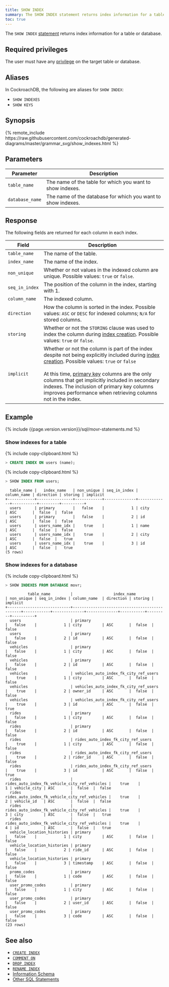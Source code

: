 ```yaml
---
title: SHOW INDEX
summary: The SHOW INDEX statement returns index information for a table or database.
toc: true
---
```


The `SHOW INDEX` [statement](sql-statements.html) returns index information for a table or database.


## Required privileges

The user must have any [privilege](authorization.html#assign-privileges) on the target table or database.

## Aliases

In CockroachDB, the following are aliases for `SHOW INDEX`:

- `SHOW INDEXES`
- `SHOW KEYS`

## Synopsis

<div>
{% remote_include https://raw.githubusercontent.com/cockroachdb/generated-diagrams/master/grammar_svg/show_indexes.html %}
</div>

## Parameters

Parameter | Description
----------|------------
`table_name` | The name of the table for which you want to show indexes.
`database_name` | The name of the database for which you want to show indexes.

## Response

The following fields are returned for each column in each index.

Field | Description
----------|------------
`table_name` | The name of the table.
`index_name` | The name of the index.
`non_unique` | Whether or not values in the indexed column are unique. Possible values: `true` or `false`.
`seq_in_index` | The position of the column in the index, starting with 1.
`column_name` | The indexed column.
`direction` | How the column is sorted in the index. Possible values: `ASC` or `DESC` for indexed columns; `N/A` for stored columns.
`storing` | Whether or not the `STORING` clause was used to index the column during [index creation](create-index.html). Possible values: `true` or `false`.
`implicit` | Whether or not the column is part of the index despite not being explicitly included during [index creation](create-index.html). Possible values: `true` or `false`<br><br>At this time, [primary key](primary-key.html) columns are the only columns that get implicitly included in secondary indexes. The inclusion of primary key columns improves performance when retrieving columns not in the index.

## Example

{% include {{page.version.version}}/sql/movr-statements.md %}

### Show indexes for a table

{% include copy-clipboard.html %}
~~~ sql
> CREATE INDEX ON users (name);
~~~

{% include copy-clipboard.html %}
~~~ sql
> SHOW INDEX FROM users;
~~~

~~~
  table_name |   index_name   | non_unique | seq_in_index | column_name | direction | storing | implicit
+------------+----------------+------------+--------------+-------------+-----------+---------+----------+
  users      | primary        |   false    |            1 | city        | ASC       |  false  |  false
  users      | primary        |   false    |            2 | id          | ASC       |  false  |  false
  users      | users_name_idx |    true    |            1 | name        | ASC       |  false  |  false
  users      | users_name_idx |    true    |            2 | city        | ASC       |  false  |   true
  users      | users_name_idx |    true    |            3 | id          | ASC       |  false  |   true
(5 rows)
~~~

### Show indexes for a database

{% include copy-clipboard.html %}
~~~ sql
> SHOW INDEXES FROM DATABASE movr;
~~~

~~~
          table_name         |                  index_name                   | non_unique | seq_in_index | column_name  | direction | storing | implicit
+----------------------------+-----------------------------------------------+------------+--------------+--------------+-----------+---------+----------+
  users                      | primary                                       |   false    |            1 | city         | ASC       |  false  |  false
  users                      | primary                                       |   false    |            2 | id           | ASC       |  false  |  false
  vehicles                   | primary                                       |   false    |            1 | city         | ASC       |  false  |  false
  vehicles                   | primary                                       |   false    |            2 | id           | ASC       |  false  |  false
  vehicles                   | vehicles_auto_index_fk_city_ref_users         |    true    |            1 | city         | ASC       |  false  |  false
  vehicles                   | vehicles_auto_index_fk_city_ref_users         |    true    |            2 | owner_id     | ASC       |  false  |  false
  vehicles                   | vehicles_auto_index_fk_city_ref_users         |    true    |            3 | id           | ASC       |  false  |   true
  rides                      | primary                                       |   false    |            1 | city         | ASC       |  false  |  false
  rides                      | primary                                       |   false    |            2 | id           | ASC       |  false  |  false
  rides                      | rides_auto_index_fk_city_ref_users            |    true    |            1 | city         | ASC       |  false  |  false
  rides                      | rides_auto_index_fk_city_ref_users            |    true    |            2 | rider_id     | ASC       |  false  |  false
  rides                      | rides_auto_index_fk_city_ref_users            |    true    |            3 | id           | ASC       |  false  |   true
  rides                      | rides_auto_index_fk_vehicle_city_ref_vehicles |    true    |            1 | vehicle_city | ASC       |  false  |  false
  rides                      | rides_auto_index_fk_vehicle_city_ref_vehicles |    true    |            2 | vehicle_id   | ASC       |  false  |  false
  rides                      | rides_auto_index_fk_vehicle_city_ref_vehicles |    true    |            3 | city         | ASC       |  false  |   true
  rides                      | rides_auto_index_fk_vehicle_city_ref_vehicles |    true    |            4 | id           | ASC       |  false  |   true
  vehicle_location_histories | primary                                       |   false    |            1 | city         | ASC       |  false  |  false
  vehicle_location_histories | primary                                       |   false    |            2 | ride_id      | ASC       |  false  |  false
  vehicle_location_histories | primary                                       |   false    |            3 | timestamp    | ASC       |  false  |  false
  promo_codes                | primary                                       |   false    |            1 | code         | ASC       |  false  |  false
  user_promo_codes           | primary                                       |   false    |            1 | city         | ASC       |  false  |  false
  user_promo_codes           | primary                                       |   false    |            2 | user_id      | ASC       |  false  |  false
  user_promo_codes           | primary                                       |   false    |            3 | code         | ASC       |  false  |  false
(23 rows)
~~~

## See also

- [`CREATE INDEX`](create-index.html)
- [`COMMENT ON`](comment-on.html)
- [`DROP INDEX`](drop-index.html)
- [`RENAME INDEX`](rename-index.html)
- [Information Schema](information-schema.html)
- [Other SQL Statements](sql-statements.html)
